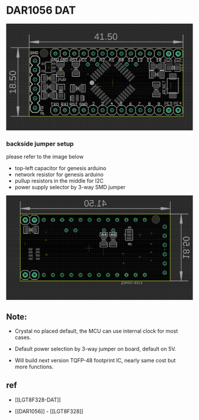 
# DAR1056 DAT

![](10-01-18-17-03-2023.png)




### backside jumper setup

please refer to the image below 
- top-left capacitor for genesis arduino 
- network resistor for genesis arduino 
- pullup resistors in the middle for I2C
- power supply selector by 3-way SMD jumper 


![](51-01-18-17-03-2023.png)


## Note:
- Crystal no placed default, the MCU can use internal clock for most cases.
- Default power selection by 3-way jumper on board, default on 5V.

- Will build next version TQFP-48 footprint IC, nearly same cost but more functions.



## ref 

- [[LGT8F328-DAT]]

- [[DAR1056]] - [[LGT8F328]]